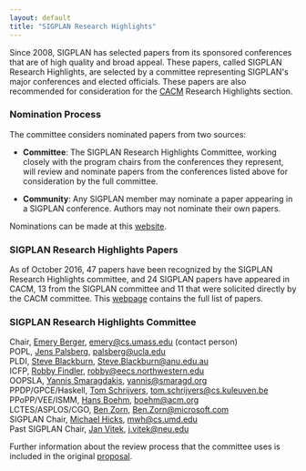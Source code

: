 ```yaml
---
layout: default
title: "SIGPLAN Research Highlights"
---
```


Since 2008, SIGPLAN has selected papers from its sponsored conferences
that are of high quality and broad appeal.  These papers, called
SIGPLAN Research Highlights, are selected by a committee representing
SIGPLAN's major conferences and elected officials.  These papers are
also recommended for consideration for the
[CACM](http://cacm.acm.org/) Research Highlights section.

### Nomination Process

The committee considers nominated papers from two sources:

- **Committee**: The SIGPLAN Research Highlights Committee, working
  closely with the program chairs from the conferences they represent,
  will review and nominate papers from the conferences listed above
  for consideration by the full committee.

- **Community**: Any SIGPLAN member may nominate a paper appearing in
  a SIGPLAN conference. Authors may not nominate their own papers.

Nominations can be made at this [website](http://cacm.sigplan.org).


### SIGPLAN Research Highlights Papers


As of October 2016, 47 papers have been recognized by the SIGPLAN
Research Highlights committee, and 24 SIGPLAN papers have appeared in
CACM, 13 from the SIGPLAN committee and 11 that were solicited directly
by the CACM committee.  This [webpage](/Highlights/Papers) contains
the full list of papers.


### SIGPLAN Research Highlights Committee

Chair, [Emery Berger](http://www.emeryberger.org/), [emery@cs.umass.edu](mailto:emery@cs.umass.edu) (contact person)  
POPL, [Jens Palsberg](http://www.cs.ucla.edu/~palsberg), [palsberg@ucla.edu](mailto:palsberg@ucla.edu)  
PLDI, [Steve Blackburn](http://users.cecs.anu.edu.au/~steveb/), [Steve.Blackburn@anu.edu.au](mailto:Steve.Blackburn@anu.edu.au)  
ICFP, [Robby Findler](http://www.eecs.northwestern.edu/~robby/), [robby@eecs.northwestern.edu](mailto:robby@eecs.northwestern.edu)  
OOPSLA, [Yannis Smaragdakis](https://yanniss.github.io/), [yannis@smaragd.org](mailto:yannis@smaragd.org)  
PPDP/GPCE/Haskell, [Tom Schrijvers](http://people.cs.kuleuven.be/~tom.schrijvers/), [tom.schrijvers@cs.kuleuven.be](mailto:tom.schrijvers@cs.kuleuven.be)  
PPoPP/VEE/ISMM, [Hans Boehm](http://www.hpl.hp.com/personal/Hans_Boehm/), [boehm@acm.org](mailto:boehm@acm.org)  
LCTES/ASPLOS/CGO, [Ben Zorn](http://research.microsoft.com/en-us/people/zorn/), [Ben.Zorn@microsoft.com](mailto:Ben.Zorn@microsoft.com)  
SIGPLAN Chair, [Michael Hicks](http://www.cs.umd.edu/~mwh/), [mwh@cs.umd.edu](mailto:mwh@cs.umd.edu)  
Past SIGPLAN Chair, [Jan Vitek](http://www.ccs.neu.edu/people/faculty/member/jan-vitek/), [j.vitek@neu.edu](mailto:j.vitek@neu.edu)  


Further information about the review process that the committee uses
is included in the original
[proposal](http://www.sigplan.org/sites/default/files/CACM-nominating-committee-proposal.pdf).
